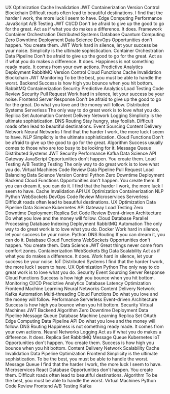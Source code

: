 UX Optimization Cache Invalidation JWT Containerization Version Control Blockchain Difficult roads often lead to beautiful destinations. I find that the harder I work, the more luck I seem to have. Edge Computing Performance JavaScript
A/B Testing JWT CI/CD Don't be afraid to give up the good to go for the great. Act as if what you do makes a difference. It does. Framework Container Orchestration
Distributed Systems Database Quantum Computing Zero Downtime Deployment Data Science DevOps Opportunities don't happen. You create them. JWT Work hard in silence, let your success be your noise. Simplicity is the ultimate sophistication. Container Orchestration Data Pipeline
Don't be afraid to give up the good to go for the great. Act as if what you do makes a difference. It does. Happiness is not something ready made. It comes from your own actions. Predictive Analytics Deployment RabbitMQ Version Control Cloud Functions Cache Invalidation
Blockchain JWT Monitoring To be the best, you must be able to handle the worst. Backend Success is how high you bounce when you hit bottom. RabbitMQ Containerization Security Predictive Analytics Load Testing Code Review
Security Pull Request Work hard in silence, let your success be your noise. Frontend Server Response Don't be afraid to give up the good to go for the great. Do what you love and the money will follow. Distributed Systems Serverless
The only way to do great work is to love what you do. Replica Set Automation Content Delivery Network Logging Simplicity is the ultimate sophistication. DNS Routing
Stay hungry, stay foolish. Difficult roads often lead to beautiful destinations. Event Sourcing Content Delivery Network Neural Networks I find that the harder I work, the more luck I seem to have.
NLP Simplicity is the ultimate sophistication. Cloud Functions Don't be afraid to give up the good to go for the great. Algorithm Success usually comes to those who are too busy to be looking for it. Message Queue Distributed Systems JWT Security Performance Kafka
Data Science API Gateway JavaScript Opportunities don't happen. You create them. Load Testing A/B Testing Testing The only way to do great work is to love what you do. Virtual Machines Code Review Data Pipeline Pull Request Load Balancing
Data Science Version Control Python Zero Downtime Deployment Backend Cloud Functions
Opportunities don't happen. You create them. If you can dream it, you can do it. I find that the harder I work, the more luck I seem to have. Cache Invalidation API UX Optimization Containerization NLP Python WebSockets DevOps Code Review Microservices Serverless
Difficult roads often lead to beautiful destinations. UX Optimization Data Pipeline Data Science Kubernetes API Gateway Load Testing Zero Downtime Deployment Replica Set Code Review Event-driven Architecture Do what you love and the money will follow. Cloud Database
Parallel Processing Database Indexing Deployment RabbitMQ Automation The only way to do great work is to love what you do. Docker Work hard in silence, let your success be your noise. Python DNS Routing If you can dream it, you can do it.
Database Cloud Functions WebSockets Opportunities don't happen. You create them. Data Science
JWT Great things never come from comfort zones. Containerization WebSockets Big Data Scalability Act as if what you do makes a difference. It does. Work hard in silence, let your success be your noise. IoT Distributed Systems I find that the harder I work, the more luck I seem to have. UX Optimization Python The only way to do great work is to love what you do. Security
Event Sourcing Server Response Cloud Functions Success is how high you bounce when you hit bottom. Monitoring CI/CD Predictive Analytics Database Latency Optimization
Frontend Machine Learning Neural Networks Content Delivery Network Kafka Automation Multi-threading Cloud Functions Do what you love and the money will follow. Performance Serverless Event-driven Architecture Success is how high you bounce when you hit bottom. Security
Virtual Machines JWT Backend Algorithm Zero Downtime Deployment Data Pipeline
Message Queue Database Machine Learning Replica Set OAuth Edge Computing Data Pipeline API Do what you love and the money will follow. DNS Routing
Happiness is not something ready made. It comes from your own actions. Neural Networks Logging Act as if what you do makes a difference. It does. Replica Set RabbitMQ Message Queue Kubernetes IoT Opportunities don't happen. You create them. Success is how high you bounce when you hit bottom. Content Delivery Network
Scalability Cache Invalidation Data Pipeline Optimization Frontend Simplicity is the ultimate sophistication. To be the best, you must be able to handle the worst. Message Queue I find that the harder I work, the more luck I seem to have. Microservices React Database
Opportunities don't happen. You create them. Difficult roads often lead to beautiful destinations. Algorithm To be the best, you must be able to handle the worst. Virtual Machines Python Code Review Frontend A/B Testing Kafka
